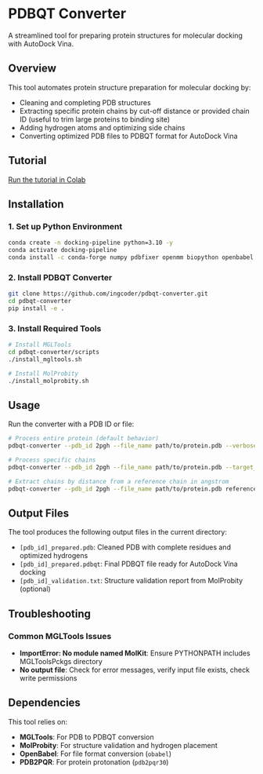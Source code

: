 # PDBQT Converter

A streamlined tool for preparing protein structures for molecular docking with AutoDock Vina.

## Overview

This tool automates protein structure preparation for molecular docking by:
- Cleaning and completing PDB structures
- Extracting specific protein chains by cut-off distance or provided chain ID (useful to trim large proteins to binding site)
- Adding hydrogen atoms and optimizing side chains
- Converting optimized PDB files to PDBQT format for AutoDock Vina

## Tutorial

[Run the tutorial in Colab](https://colab.research.google.com/drive/your-notebook-id](https://colab.research.google.com/drive/1WDyGSLmT-XjFkU1L3d-mtd0GoD7p8EEy?usp=sharing))



## Installation

### 1. Set up Python Environment
```bash
conda create -n docking-pipeline python=3.10 -y
conda activate docking-pipeline
conda install -c conda-forge numpy pdbfixer openmm biopython openbabel pdb2pqr -y
```

### 2. Install PDBQT Converter
```bash
git clone https://github.com/ingcoder/pdbqt-converter.git
cd pdbqt-converter
pip install -e .
```

### 3. Install Required Tools
```bash
# Install MGLTools
cd pdbqt-converter/scripts
./install_mgltools.sh

# Install MolProbity
./install_molprobity.sh
```

## Usage

Run the converter with a PDB ID or file:
```bash
# Process entire protein (default behavior)
pdbqt-converter --pdb_id 2pgh --file_name path/to/protein.pdb --verbose

# Process specific chains
pdbqt-converter --pdb_id 2pgh --file_name path/to/protein.pdb --target_chains A,B

# Extract chains by distance from a reference chain in angstrom
pdbqt-converter --pdb_id 2pgh --file_name path/to/protein.pdb reference_chain A --distance 10.0
```

## Output Files

The tool produces the following output files in the current directory:
- `[pdb_id]_prepared.pdb`: Cleaned PDB with complete residues and optimized hydrogens
- `[pdb_id]_prepared.pdbqt`: Final PDBQT file ready for AutoDock Vina docking
- `[pdb_id]_validation.txt`: Structure validation report from MolProbity (optional)

## Troubleshooting

### Common MGLTools Issues

- **ImportError: No module named MolKit**: Ensure PYTHONPATH includes MGLToolsPckgs directory
- **No output file**: Check for error messages, verify input file exists, check write permissions

## Dependencies

This tool relies on:
- **MGLTools**: For PDB to PDBQT conversion
- **MolProbity**: For structure validation and hydrogen placement
- **OpenBabel**: For file format conversion (`obabel`)
- **PDB2PQR**: For protein protonation (`pdb2pqr30`)
